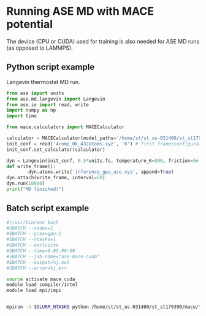 # Running ASE MD with MACE potential

The device (CPU or CUDA) used for training is also needed for ASE MD runs (as opposed to LAMMPS).

## Python script example
Langevin thermostat MD run.
```python
from ase import units
from ase.md.langevin import Langevin
from ase.io import read, write
import numpy as np
import time

from mace.calculators import MACECalculator

calculator = MACECalculator(model_paths='/home/st/st_us-031400/st_st179390/mace/ta-v-cr-w/inference_ase/mace_split_0.model', device='cuda')
init_conf = read('4comp_0k_432atoms.xyz', '0') # first frame/configuration from input data as starting point
init_conf.set_calculator(calculator)

dyn = Langevin(init_conf, 0.5*units.fs, temperature_K=500, friction=5e-3)
def write_frame():
        dyn.atoms.write('inference_gpu_ase.xyz', append=True)
dyn.attach(write_frame, interval=50)
dyn.run(10000)
print("MD finished!")
```

## Batch script example
```bash
#!/usr/bin/env bash
#SBATCH --nodes=1
#SBATCH --gres=gpu:1
#SBATCH --ntasks=1
#SBATCH --exclusive
#SBATCH --time=0-05:00:00
#SBATCH --job-name="ase-mace-cuda"
#SBATCH --output=%j.out
#SBATCH --error=%j.err

source activate mace_cuda
module load compiler/intel
module load mpi/impi


mpirun -n $SLURM_NTASKS python /home/st/st_us-031400/st_st179390/mace/ta-v-cr-w/inference_ase/ase_run.py
```